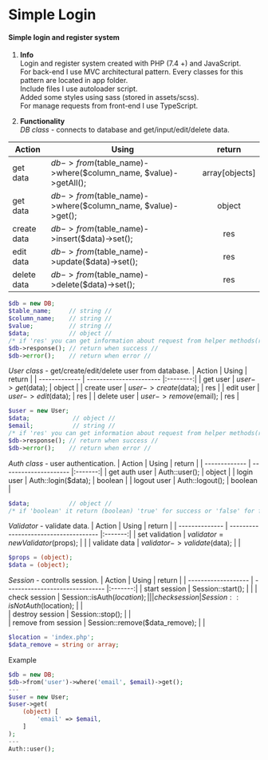 # Simple Login

#### Simple login and register system

1. **Info**  
   Login and register system created with PHP (7.4 +) and JavaScript.  
   For back-end I use MVC architectural pattern. Every classes for this pattern are located in app folder.  
   Include files I use autoloader script.  
   Added some styles using sass (stored in assets/scss).  
   For manage requests from front-end I use TypeScript.  

2. **Functionality**  
   *DB class* - connects to database and get/input/edit/delete data.
   
| Action        | Using                                                          | return          |
| ------------- | -------------------------------------------------------------- |:---------------:|
| get data      | $db->from($table_name)->where($column_name, $value)->getAll(); | array[objects]  |
| get data      | $db->from($table_name)->where($column_name, $value)->get();    | object          |
| create data   | $db->from($table_name)->insert($data)->set();                  | res             |
| edit data     | $db->from($table_name)->update($data)->set();                  | res             |
| delete data   | $db->from($table_name)->delete($data)->set();                  | res             |  
```php
$db = new DB;
$table_name;     // string //
$column_name;    // string //
$value;          // string //
$data;           // object //
/* if 'res' you can get information about request from helper methods(response, error) */
$db->response(); // return when success //
$db->error();    // return when error //
```  

   *User class* - get/create/edit/delete user from database.
| Action        | Using                   |  return  |
| ------------- | ----------------------- |:--------:|
| get user      | $user->get($data);      | object   |
| create user   | $user->create($data);   | res      |
| edit user     | $user->edit($data);     | res      |
| delete user   | $user->remove($email);  | res      |  
```php
$user = new User;
$data;            // object //
$email;           // string //
/* if 'res' you can get information about request from helper methods(response, error) */
$db->response(); // return when success //
$db->error();    // return when error //
```

  *Auth class* - user authentication.
| Action        | Using                 | return  |
| ------------- | --------------------- |:-------:|
| get auth user | Auth::user();         | object  |
| login user    | Auth::login($data);   | boolean |
| logout user   | Auth::logout();       | boolean |  
```php
$data;           // object //
/* if 'boolean' it return (boolean) 'true' for success or 'false' for failed action */
```

*Validator* - validate data.
| Action         | Using                                 | return  |
| -------------- | ------------------------------------- |:-------:|
| set validation | $validator = new Validator($props);   |         |
| validate data  | $validator->validate($data);          |         |  
```php
$props = (object);
$data = (object);
```

*Session* - controlls session.
| Action              | Using                           | return  |
| ------------------- | ------------------------------- |:-------:|
| start session       | Session::start();               |         |
| check session       | Session::isAuth($location);     |         |  
| check session       | Session::isNotAuth($location);  |         |  
| destroy session     | Session::stop();                |         |  
| remove from session | Session::remove($data_remove);  |         |  
```php
$location = 'index.php';
$data_remove = string or array;
```

Example
```php
$db = new DB;
$db->from('user')->where('email', $email)->get();
---
$user = new User;
$user->get(
    (object) [
        'email' => $email,
    ]
);
---
Auth::user();
```

